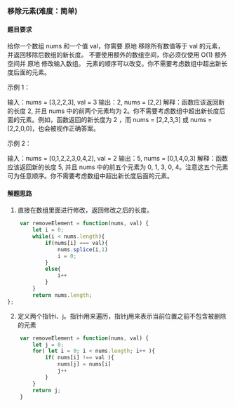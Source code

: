 ### 移除元素(难度：简单)

#### 题目要求

给你一个数组 nums 和一个值 val，你需要 原地 移除所有数值等于 val 的元素，并返回移除后数组的新长度。
不要使用额外的数组空间，你必须仅使用 O(1) 额外空间并 原地 修改输入数组。
元素的顺序可以改变。你不需要考虑数组中超出新长度后面的元素。

示例 1：

输入：nums = [3,2,2,3], val = 3
输出：2, nums = [2,2]
解释：函数应该返回新的长度 2, 并且 nums 中的前两个元素均为 2。你不需要考虑数组中超出新长度后面的元素。例如，函数返回的新长度为 2 ，而 nums = [2,2,3,3] 或 nums = [2,2,0,0]，也会被视作正确答案。

示例 2：

输入：nums = [0,1,2,2,3,0,4,2], val = 2
输出：5, nums = [0,1,4,0,3]
解释：函数应该返回新的长度 5, 并且 nums 中的前五个元素为 0, 1, 3, 0, 4。注意这五个元素可为任意顺序。你不需要考虑数组中超出新长度后面的元素。

#### 解题思路
1. 直接在数组里面进行修改，返回修改之后的长度。
```JavaScript
	var removeElement = function(nums, val) {
    	let i = 0;
        while(i < nums.length){
            if(nums[i] === val){
            	nums.splice(i,1)
            	i = 0;
            } 
            else{
            	i++
            }
		}
        return nums.length;
};
```
2. 定义两个指针i、j。指针i用来遍历，指针j用来表示当前位置之前不包含被删除的元素
```JavaScript
	var removeElement = function(nums, val) {
        let j = 0;
        for( let i = 0; i < nums.length; i++ ){
            if( nums[i] !== val ){
                nums[j] = nums[i]
                j++
            }
        }
        return j; 
    }
```